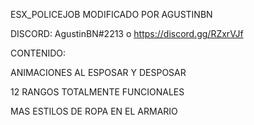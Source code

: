 ESX_POLICEJOB MODIFICADO POR AGUSTINBN

DISCORD: AgustinBN#2213 o https://discord.gg/RZxrVJf

CONTENIDO:

ANIMACIONES AL ESPOSAR Y DESPOSAR

12 RANGOS TOTALMENTE FUNCIONALES

MAS ESTILOS DE ROPA EN EL ARMARIO
